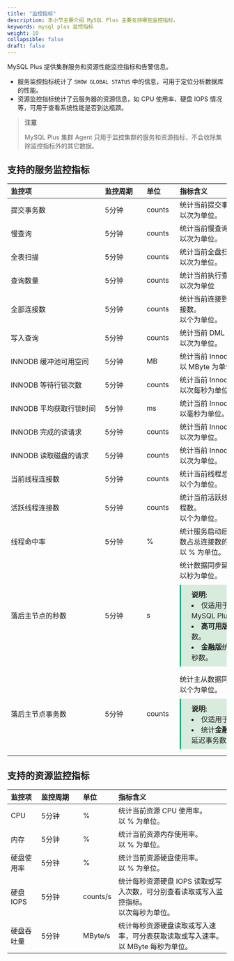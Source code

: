 ```yaml
---
title: "监控指标"
description: 本小节主要介绍 MySQL Plus 主要支持哪些监控指标。 
keywords: mysql plus 监控指标
weight: 10
collapsible: false
draft: false
---
```


MySQL Plus 提供集群服务和资源性能监控指标和告警信息。
- 服务监控指标统计了 `SHOW GLOBAL STATUS` 中的信息，可用于定位分析数据库的性能。
- 资源监控指标统计了云服务器的资源信息，如 CPU 使用率、硬盘 IOPS 情况等，可用于查看系统性能是否到达瓶颈。

> **注意**
> 
> MySQL Plus 集群 Agent 只用于监控集群的服务和资源指标，不会收除集除监控指标外的其它数据。

## 支持的服务监控指标

|  <span style="display:inline-block;width:200px">监控项</span> | <span style="display:inline-block;width:80px">监控周期</span> | <span style="display:inline-block;width:60px">单位</span> |  <span style="display:inline-block;width:320px">指标含义</span>  |
|:--- |:--- |:--- |:--- |
| 提交事务数| 5分钟 | counts | 统计当前提交事务操作的次数。<br>以次为单位。 |
| 慢查询 | 5分钟 | counts | 统计当前慢查询操作的次数。<br>以次为单位。 |
| 全表扫描 | 5分钟 | counts| 统计当前全盘扫描操作的次数。<br>以次为单位。 |
| 查询数量| 5分钟 | counts | 统计当前执行查询操作的次数 。<br>以次为单位 |
| 全部连接数 | 5分钟 | counts | 统计当前连接到 MySQL Plus 服务器的总连接数。<br>以个为单位。 |
| 写入查询 | 5分钟 | counts | 统计当前 DML 操作的次数。<br>以次为单位。 |
| INNODB 缓冲池可用空间 | 5分钟 | MB | 统计当前 Innodb 缓冲池可用空间 。<br>以 MByte 为单位。|
| INNODB 等待行锁次数| 5分钟 | counts | 统计当前 Innodb 等待行锁的次数。<br>以次每秒为单位。 |
| INNODB 平均获取行锁时间| 5分钟 | ms | 统计当前 Innodb 平均获取行锁的时间。<br>以毫秒为单位。 |
| INNODB 完成的读请求 | 5分钟 | counts | 统计当前 Innodb 已完成的读取请求次数。<br>以次为单位。 |
| INNODB 读取磁盘的请求 | 5分钟 | counts | 统计当前 Innodb 读取磁盘的请求次数。<br>以次为单位。 |
| 当前线程连接数 | 5分钟 | counts | 统计当前线程总连接数。<br>以个为单位。 |
| 活跃线程连接数 | 5分钟 | counts | 统计当前活跃线程数，即非 Sleep 状态的线程数。<br>以个为单位。 |
| 线程命中率 | 5分钟 | % | 统计服务启动后使用缓存中的线程建立的连接数占总连接数的比例。<br>以 % 为单位。 |
| 落后主节点的秒数 | 5分钟 | s | 统计数据同步延迟秒数。<br>以秒为单位。<span style="display: block; background-color: #D8ECDE; padding: 10px 24px; margin: 10px 0; border-left: 3px solid #00a971;"><b>说明</b>:<li>仅适用于**高可用版**和**金融版** MySQL Plus。</li><li>**高可用版**统计主从数据同步延迟秒数。</li><li>**金融版**统计只读实例数据同步延迟秒数。</li></span> |
| 落后主节点事务数 | 5分钟 | counts | 统计主从数据同步延迟事务数。<br>以个为单位。<span style="display: block; background-color: #D8ECDE; padding: 10px 24px; margin: 10px 0; border-left: 3px solid #00a971;"><b>说明</b>:<li>仅适用于**金融版** MySQL Plus。</li><li>统计**金融版**主实例中主从数据同步延迟事务数。</li></span>  |

## 支持的资源监控指标

| 监控项 | <span style="display:inline-block;width:80px">监控周期</span> | <span style="display:inline-block;width:60px">单位</span> | 指标含义 |
|:--- |:--- |:--- |:--- |
| CPU | 5分钟 | % | 统计当前资源 CPU 使用率。<br>以 % 为单位。 |
| 内存 | 5分钟 | % | 统计当前资源内存使用率。<br>以 % 为单位。 |
| 硬盘使用率 | 5分钟 | % | 统计当前资源硬盘使用率。<br>以 % 为单位。 |
| 硬盘 IOPS | 5分钟 | counts/s | 统计每秒资源硬盘 IOPS 读取或写入次数，可分别查看读取或写入监控指标。<br>以次每秒为单位。 |
| 硬盘吞吐量 | 5分钟 | MByte/s | 统计每秒资源硬盘读取或写入速率，可分表获取读取或写入速率。<br>以 MByte 每秒为单位。 |
